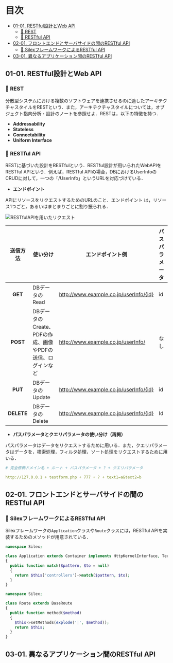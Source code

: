 # 目次

<!-- TOC -->

- [01-01. RESTful設計とWeb API](#01-01-restful設計とweb-api)
    - [:pushpin: REST](#pushpin-rest)
    - [:pushpin: RESTful API](#pushpin-restful-api)
- [02-01. フロントエンドとサーバサイドの間のRESTful API](#02-01-フロントエンドとサーバサイドの間のrestful-api)
    - [:pushpin: SilexフレームワークによるRESTful API](#pushpin-silexフレームワークによるrestful-api)
- [03-01. 異なるアプリケーション間のRESTful API](#03-01-異なるアプリケーション間のrestful-api)

<!-- /TOC -->

## 01-01. RESTful設計とWeb API

### :pushpin: REST

分散型システムにおける複数のソフトウェアを連携させるのに適したアーキテクチャスタイルをRESTという．また，アーキテクチャスタイルについては，オブジェクト指向分析・設計のノートを参照せよ．RESTは，以下の特徴を持つ．

- **Addressability**
- **Stateless**
- **Connectability**
- **Uniform Interface**



### :pushpin: RESTful API

RESTに基づいた設計をRESTfulという．RESTful設計が用いられたWebAPIをRESTful APIという．例えば，RESTful APIの場合，DBにおけるUserInfoのCRUDに対して，一つの「/UserInfo」というURLを対応づけている．

- **エンドポイント**

APIにリソースをリクエストするためのURLのこと．エンドポイント は，リソース1つごと，あるいはまとまりごとに割り振られる．

![RESTfulAPIを用いたリクエスト](https://raw.githubusercontent.com/Hiroki-IT/tech-notebook/master/markdown/image/RESTfulAPIを用いたリクエスト.png)

| **送信方法** | 使い分け                    | エンドポイント例                        | パスパラメータ | JSONデータ型 |
| :--------------: | --------------------------------------- | ---------------- | ---------------- | ---------------- |
|     **GET**      | DBデータのRead | http://www.example.co.jp/userInfo/{id}  | id | ```number``` |
|     **POST**     | DBデータのCreate、PDFの作成、画像やPDFの送信、ログインなど | http://www.example.co.jp/userInfo/     | なし | なし |
|     **PUT**      | DBデータのUpdate | http://www.example.co.jp/userInfo/{id} | id | ```number``` |
|    **DELETE**    | DBデータのDelete | http://www.example.co.jp/userInfo/{id} | Id | ```number``` |

- **パスパラメータとクエリパラメータの使い分け（再掲）**

パスパラメータはデータをリクエストするために用いる．また，クエリパラメータはデータを，検索処理，フィルタ処理，ソート処理をリクエストするために用いる．

```yaml
# 完全修飾ドメイン名 + ルート + パスパラメータ + ? + クエリパラメータ

http://127.0.0.1 + testform.php + 777 + ? + text1=a&text2=b
```




## 02-01. フロントエンドとサーバサイドの間のRESTful API

### :pushpin: SilexフレームワークによるRESTful API

Silexフレームワークの```Application```クラスや```Route```クラスには，RESTful APIを実装するためのメソッドが用意されている．

```PHP
namespace Silex;

class Application extends Container implements HttpKernelInterface, TerminableInterface
{
  public function match($pattern, $to = null)
  {
    return $this['controllers']->match($pattern, $to);
  }
}
```

```PHP
namespace Silex;

class Route extends BaseRoute
{
  public function method($method)
  {
    $this->setMethods(explode('|', $method));
    return $this;
  }
}
```



## 03-01. 異なるアプリケーション間のRESTful API

